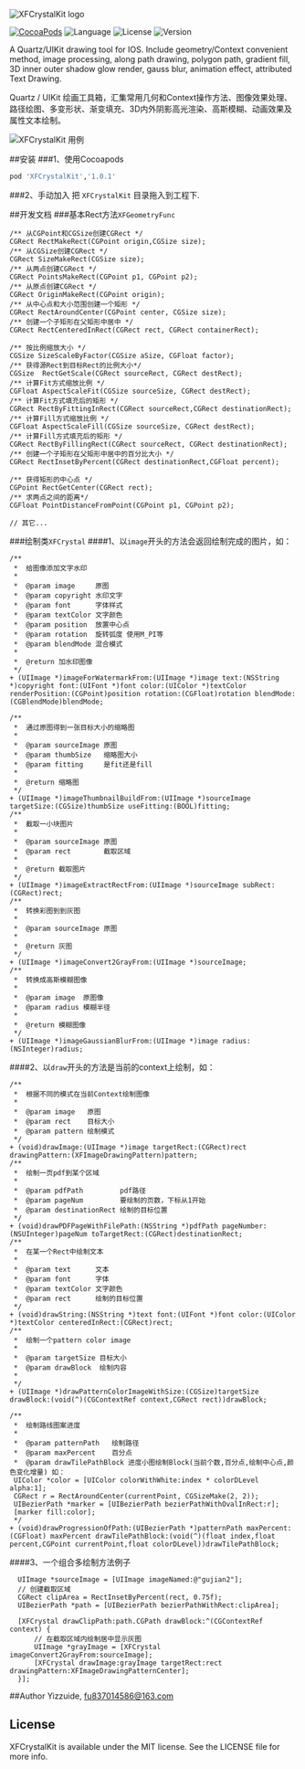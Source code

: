
![XFCrystalKit logo](./ScreenShot/logo.png)

[![CocoaPods](https://img.shields.io/badge/cocoapods-v1.0.1-brightgreen.svg)](http://cocoadocs.org/docsets/XFSettings)
![Language](https://img.shields.io/badge/language-ObjC-orange.svg)
![License](https://img.shields.io/npm/l/express.svg)
![Version](https://img.shields.io/badge/platform-ios7%2B-green.svg)

A Quartz/UIKit drawing tool for IOS. Include geometry/Context convenient method, image processing, along path drawing, polygon path, gradient fill, 3D inner outer shadow glow render, gauss blur, animation effect, attributed Text Drawing.

Quartz / UIKit 绘画工具箱，汇集常用几何和Context操作方法、图像效果处理、路径绘图、多变形状、渐变填充、3D内外阴影高光渲染、高斯模糊、动画效果及属性文本绘制。

![XFCrystalKit 用例](./ScreenShot/usage.gif)

##安装
###1、使用Cocoapods
```ruby
pod 'XFCrystalKit','1.0.1'
```
###2、手动加入
把 `XFCrystalKit` 目录拖入到工程下.

##开发文档
###基本Rect方法`XFGeometryFunc`
```objc
/** 从CGPoint和CGSize创建CGRect */
CGRect RectMakeRect(CGPoint origin,CGSize size);
/** 从CGSize创建CGRect */
CGRect SizeMakeRect(CGSize size);
/** 从两点创建CGRect */
CGRect PointsMakeRect(CGPoint p1, CGPoint p2);
/** 从原点创建CGRect */
CGRect OriginMakeRect(CGPoint origin);
/** 从中心点和大小范围创建一个矩形 */
CGRect RectAroundCenter(CGPoint center, CGSize size);
/** 创建一个子矩形在父矩形中居中 */
CGRect RectCenteredInRect(CGRect rect, CGRect containerRect);

/** 按比例缩放大小 */
CGSize SizeScaleByFactor(CGSize aSize, CGFloat factor);
/** 获得源Rect到目标Rect的比例大小*/
CGSize  RectGetScale(CGRect sourceRect, CGRect destRect);
/** 计算Fit方式缩放比例 */
CGFloat AspectScaleFit(CGSize sourceSize, CGRect destRect);
/** 计算Fit方式填充后的矩形 */
CGRect RectByFittingInRect(CGRect sourceRect,CGRect destinationRect);
/** 计算Fill方式缩放比例 */
CGFloat AspectScaleFill(CGSize sourceSize, CGRect destRect);
/** 计算Fill方式填充后的矩形 */
CGRect RectByFillingRect(CGRect sourceRect, CGRect destinationRect);
/** 创建一个子矩形在父矩形中居中的百分比大小 */
CGRect RectInsetByPercent(CGRect destinationRect,CGFloat percent);

/** 获得矩形的中心点 */
CGPoint RectGetCenter(CGRect rect);
/** 求两点之间的距离*/
CGFloat PointDistanceFromPoint(CGPoint p1, CGPoint p2);

// 其它...
```

###绘制类`XFCrystal`
####1、以`image`开头的方法会返回绘制完成的图片，如：
```objc
/**
 *  给图像添加文字水印
 *
 *  @param image     原图
 *  @param copyright 水印文字
 *  @param font      字体样式
 *  @param textColor 文字颜色
 *  @param position  放置中心点
 *  @param rotation  旋转弧度 使用M_PI等
 *  @param blendMode 混合模式
 *
 *  @return 加水印图像
 */
+ (UIImage *)imageForWatermarkFrom:(UIImage *)image text:(NSString *)copyright font:(UIFont *)font color:(UIColor *)textColor renderPosition:(CGPoint)position rotation:(CGFloat)rotation blendMode:(CGBlendMode)blendMode;

/**
 *  通过原图得到一张目标大小的缩略图
 *
 *  @param sourceImage 原图
 *  @param thumbSize   缩略图大小
 *  @param fitting     是fit还是fill
 *
 *  @return 缩略图
 */
+ (UIImage *)imageThumbnailBuildFrom:(UIImage *)sourceImage targetSize:(CGSize)thumbSize useFitting:(BOOL)fitting;
/**
 *  截取一小块图片
 *
 *  @param sourceImage 原图
 *  @param rect        截取区域
 *
 *  @return 截取图片
 */
+ (UIImage *)imageExtractRectFrom:(UIImage *)sourceImage subRect:(CGRect)rect;
/**
 *  转换彩图到到灰图
 *
 *  @param sourceImage 原图
 *
 *  @return 灰图
 */
+ (UIImage *)imageConvert2GrayFrom:(UIImage *)sourceImage;
/**
 *  转换成高斯模糊图像
 *
 *  @param image  原图像
 *  @param radius 模糊半径
 *
 *  @return 模糊图像
 */
+ (UIImage *)imageGaussianBlurFrom:(UIImage *)image radius:(NSInteger)radius;
```

####2、以`draw`开头的方法是当前的context上绘制，如：
```objc
/**
 *  根据不同的模式在当前Context绘制图像
 *
 *  @param image   原图
 *  @param rect    目标大小
 *  @param pattern 绘制模式
 */
+ (void)drawImage:(UIImage *)image targetRect:(CGRect)rect drawingPattern:(XFImageDrawingPattern)pattern;
/**
 *  绘制一页pdf到某个区域
 *
 *  @param pdfPath         pdf路径
 *  @param pageNum         要绘制的页数，下标从1开始
 *  @param destinationRect 绘制的目标位置
 */
+ (void)drawPDFPageWithFilePath:(NSString *)pdfPath pageNumber:(NSUInteger)pageNum toTargetRect:(CGRect)destinationRect;
/**
 *  在某一个Rect中绘制文本
 *
 *  @param text      文本
 *  @param font      字体
 *  @param textColor 文字颜色
 *  @param rect      绘制的目标位置
 */
+ (void)drawString:(NSString *)text font:(UIFont *)font color:(UIColor *)textColor centeredInRect:(CGRect)rect;
/**
 *  绘制一个pattern color image
 *
 *  @param targetSize 目标大小
 *  @param drawBlock  绘制内容
 *
 */
+ (UIImage *)drawPatternColorImageWithSize:(CGSize)targetSize drawBlock:(void(^)(CGContextRef context,CGRect rect))drawBlock;

/**
 *  绘制路线图案进度
 *
 *  @param patternPath   绘制路径
 *  @param maxPercent    百分点
 *  @param drawTilePathBlock 进度小图绘制Block(当前个数,百分点,绘制中心点,颜色变化增量) 如：
 UIColor *color = [UIColor colorWithWhite:index * colorDLevel alpha:1];
 CGRect r = RectAroundCenter(currentPoint, CGSizeMake(2, 2));
 UIBezierPath *marker = [UIBezierPath bezierPathWithOvalInRect:r];
 [marker fill:color];
 */
+ (void)drawProgressionOfPath:(UIBezierPath *)patternPath maxPercent:(CGFloat) maxPercent drawTilePathBlock:(void(^)(float index,float percent,CGPoint currentPoint,float colorDLevel))drawTilePathBlock;
```

####3、一个组合多绘制方法例子
```objc
  UIImage *sourceImage = [UIImage imageNamed:@"gujian2"];
  // 创建截取区域
  CGRect clipArea = RectInsetByPercent(rect, 0.75f);
  UIBezierPath *path = [UIBezierPath bezierPathWithRect:clipArea];
  
  [XFCrystal drawClipPath:path.CGPath drawBlock:^(CGContextRef context) {
      // 在截取区域内绘制居中显示灰图
      UIImage *grayImage = [XFCrystal imageConvert2GrayFrom:sourceImage];
      [XFCrystal drawImage:grayImage targetRect:rect drawingPattern:XFImageDrawingPatternCenter];
  }];
```

##Author
Yizzuide, fu837014586@163.com

## License
XFCrystalKit is available under the MIT license. See the LICENSE file for more info.

